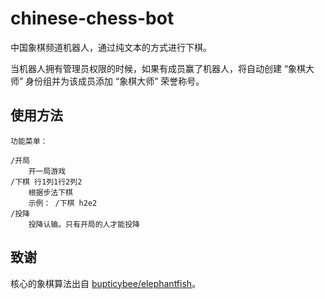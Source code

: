 # chinese-chess-bot

中国象棋频道机器人，通过纯文本的方式进行下棋。

当机器人拥有管理员权限的时候，如果有成员赢了机器人，将自动创建 “象棋大师” 身份组并为该成员添加 “象棋大师” 荣誉称号。

## 使用方法

```
功能菜单：

/开局
    开一局游戏
/下棋 行1列1行2列2
    根据步法下棋
    示例： /下棋 h2e2
/投降
    投降认输。只有开局的人才能投降
```

## 致谢

核心的象棋算法出自 [bupticybee/elephantfish](https://github.com/bupticybee/elephantfish)。